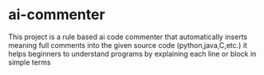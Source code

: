 # ai-commenter
This project is a rule based ai code commenter that automatically inserts meaning full comments into the given source code (python,java,C,etc.)
it helps beginners to understand programs by explaining each line or block in simple terms
